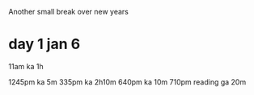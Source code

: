Another small break over new years

# day 1 jan 6

11am ka 1h

1245pm ka 5m
335pm ka 2h10m
640pm ka 10m
710pm reading ga 20m